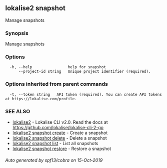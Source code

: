 ## lokalise2 snapshot

Manage snapshots

### Synopsis

Manage snapshots

### Options

```
  -h, --help                help for snapshot
      --project-id string   Unique project identifier (required).
```

### Options inherited from parent commands

```
  -t, --token string   API token (required). You can create API tokens at https://lokalise.com/profile.
```

### SEE ALSO

* [lokalise2](lokalise2.md)	 - Lokalise CLI v2.0. Read the docs at https://github.com/lokalise/lokalise-cli-2-go
* [lokalise2 snapshot create](lokalise2_snapshot_create.md)	 - Create a snapshot
* [lokalise2 snapshot delete](lokalise2_snapshot_delete.md)	 - Delete a snapshot
* [lokalise2 snapshot list](lokalise2_snapshot_list.md)	 - List all snapshots
* [lokalise2 snapshot restore](lokalise2_snapshot_restore.md)	 - Restore a snapshot

###### Auto generated by spf13/cobra on 15-Oct-2019
